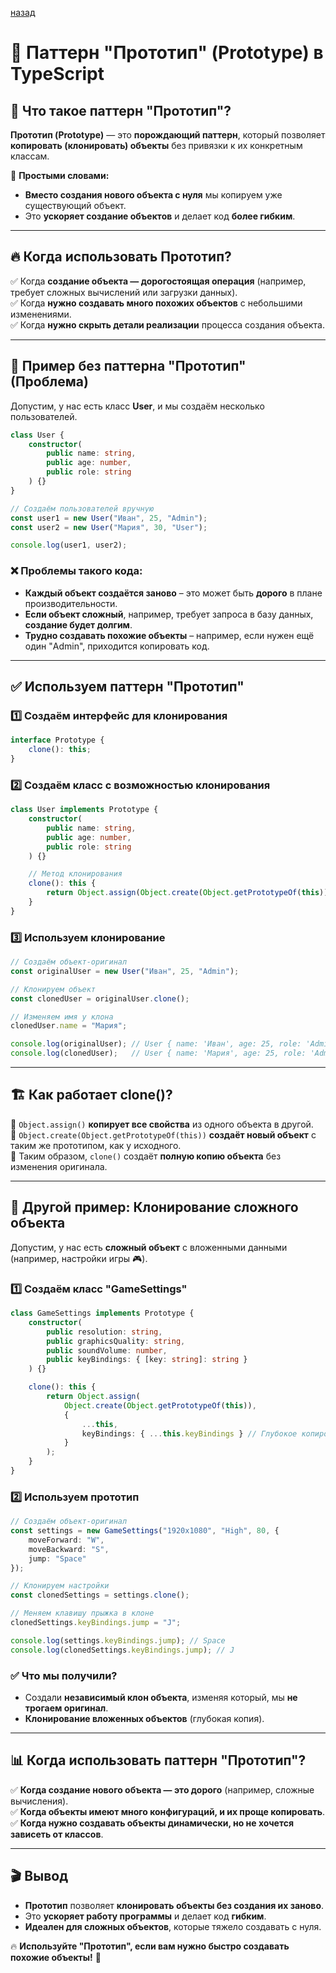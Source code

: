 [назад](/readme.md)

# 🧬 **Паттерн "Прототип" (Prototype) в TypeScript**  

## 🎯 **Что такое паттерн "Прототип"?**  

**Прототип (Prototype)** — это **порождающий паттерн**, который позволяет **копировать (клонировать) объекты** без привязки к их конкретным классам.  

📌 **Простыми словами:**  
- **Вместо создания нового объекта с нуля** мы копируем уже существующий объект.  
- Это **ускоряет создание объектов** и делает код **более гибким**.  

---

## 🔥 **Когда использовать Прототип?**  

✅ Когда **создание объекта — дорогостоящая операция** (например, требует сложных вычислений или загрузки данных).  
✅ Когда **нужно создавать много похожих объектов** с небольшими изменениями.  
✅ Когда **нужно скрыть детали реализации** процесса создания объекта.  

---

## 📌 **Пример без паттерна "Прототип" (Проблема)**  

Допустим, у нас есть класс **User**, и мы создаём несколько пользователей.  

```typescript
class User {
    constructor(
        public name: string,
        public age: number,
        public role: string
    ) {}
}

// Создаём пользователей вручную
const user1 = new User("Иван", 25, "Admin");
const user2 = new User("Мария", 30, "User");

console.log(user1, user2);
```

### ❌ **Проблемы такого кода:**  
- **Каждый объект создаётся заново** – это может быть **дорого** в плане производительности.  
- **Если объект сложный**, например, требует запроса в базу данных, **создание будет долгим**.  
- **Трудно создавать похожие объекты** – например, если нужен ещё один "Admin", приходится копировать код.  

---

## ✅ **Используем паттерн "Прототип"**  

### 1️⃣ **Создаём интерфейс для клонирования**  

```typescript
interface Prototype {
    clone(): this;
}
```

### 2️⃣ **Создаём класс с возможностью клонирования**  

```typescript
class User implements Prototype {
    constructor(
        public name: string,
        public age: number,
        public role: string
    ) {}

    // Метод клонирования
    clone(): this {
        return Object.assign(Object.create(Object.getPrototypeOf(this)), this);
    }
}
```

### 3️⃣ **Используем клонирование**  

```typescript
// Создаём объект-оригинал
const originalUser = new User("Иван", 25, "Admin");

// Клонируем объект
const clonedUser = originalUser.clone();

// Изменяем имя у клона
clonedUser.name = "Мария";

console.log(originalUser); // User { name: 'Иван', age: 25, role: 'Admin' }
console.log(clonedUser);   // User { name: 'Мария', age: 25, role: 'Admin' }
```

---

## 🏗 **Как работает clone()?**  

📌 `Object.assign()` **копирует все свойства** из одного объекта в другой.  
📌 `Object.create(Object.getPrototypeOf(this))` **создаёт новый объект** с таким же прототипом, как у исходного.  
📌 Таким образом, `clone()` создаёт **полную копию объекта** без изменения оригинала.  

---

## 📌 **Другой пример: Клонирование сложного объекта**  

Допустим, у нас есть **сложный объект** с вложенными данными (например, настройки игры 🎮).  

### 1️⃣ **Создаём класс "GameSettings"**  

```typescript
class GameSettings implements Prototype {
    constructor(
        public resolution: string,
        public graphicsQuality: string,
        public soundVolume: number,
        public keyBindings: { [key: string]: string }
    ) {}

    clone(): this {
        return Object.assign(
            Object.create(Object.getPrototypeOf(this)),
            {
                ...this,
                keyBindings: { ...this.keyBindings } // Глубокое копирование вложенного объекта
            }
        );
    }
}
```

### 2️⃣ **Используем прототип**  

```typescript
// Создаём объект-оригинал
const settings = new GameSettings("1920x1080", "High", 80, {
    moveForward: "W",
    moveBackward: "S",
    jump: "Space"
});

// Клонируем настройки
const clonedSettings = settings.clone();

// Меняем клавишу прыжка в клоне
clonedSettings.keyBindings.jump = "J";

console.log(settings.keyBindings.jump); // Space
console.log(clonedSettings.keyBindings.jump); // J
```

### ✅ **Что мы получили?**  
- Создали **независимый клон объекта**, изменяя который, мы **не трогаем оригинал**.  
- **Клонирование вложенных объектов** (глубокая копия).  

---

## 📊 **Когда использовать паттерн "Прототип"?**  

✅ **Когда создание нового объекта — это дорого** (например, сложные вычисления).  
✅ **Когда объекты имеют много конфигураций, и их проще копировать**.  
✅ **Когда нужно создавать объекты динамически, но не хочется зависеть от классов**.  

---

## 🎬 **Вывод**  

- **Прототип** позволяет **клонировать объекты без создания их заново**.  
- Это **ускоряет работу программы** и делает код **гибким**.  
- **Идеален для сложных объектов**, которые тяжело создавать с нуля.  

🔥 **Используйте "Прототип", если вам нужно быстро создавать похожие объекты!** 🚀  
